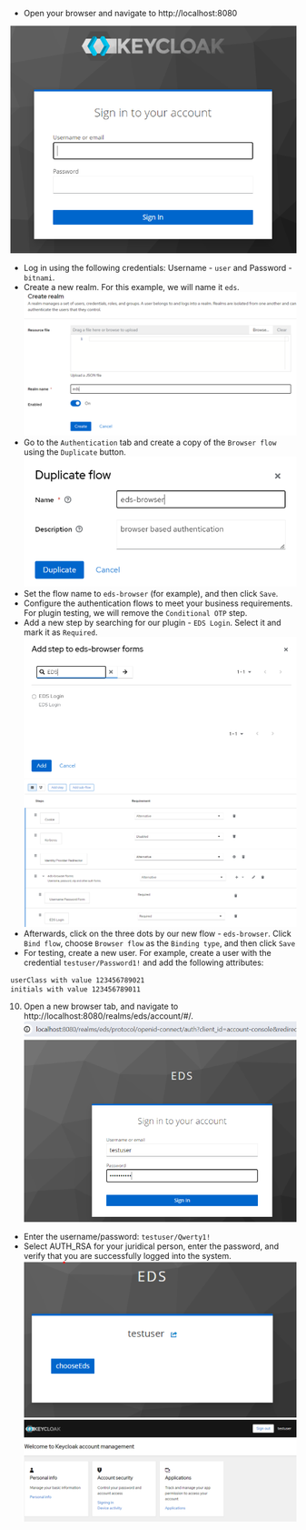 - Open your browser and navigate to http://localhost:8080

![1_signin.png](images/1_signin.png)

- Log in using the following credentials: Username - `user` and Password - `bitnami`.
- Create a new realm. For this example, we will name it `eds`.
![2_create_realm_eds.png](images/2_create_realm_eds.png)
- Go to the `Authentication` tab and create a copy of the `Browser flow` using the `Duplicate` button.
![3_copy_browser_authentication_flow.png](images/3_copy_browser_authentication_flow.png)
- Set the flow name to `eds-browser` (for example), and then click `Save`.
- Configure the authentication flows to meet your business requirements. For plugin testing, we will remove the `Conditional OTP` step.
- Add a new step by searching for our plugin - `EDS Login`. Select it and mark it as `Required`.
![4_add_step_eds_login.png](images/4_add_step_eds_login.png)
![5_configure_eds_browser_flow.png](images/5_configure_eds_browser_flow.png)
- Afterwards, click on the three dots by our new flow - `eds-browser`. Click `Bind flow`, choose `Browser flow` as the `Binding type`, and then click `Save`
- For testing, create a new user. For example, create a user with the credential `testuser/Password1!` and add the following attributes:
```
userClass with value 123456789021
initials with value 123456789011
```
10. Open a new browser tab, and navigate to http://localhost:8080/realms/eds/account/#/.
![6_signin_eds_realm.png](images/6_signin_eds_realm.png)

   - Enter the username/password: `testuser/Qwerty1!`
   - Select AUTH_RSA for your juridical person, enter the password, and verify that you are successfully logged into the system.
![7_choose_eds.png](images/7_choose_eds.png)
![8_signin_successfully.png](images/8_signin_successfully.png)
